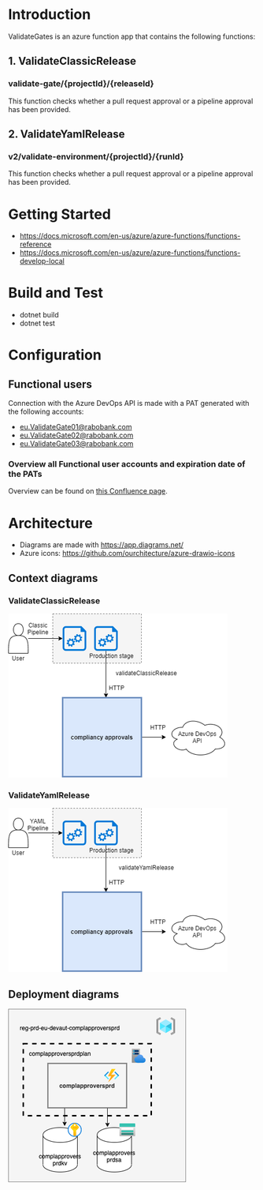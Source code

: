 # Introduction 
ValidateGates is an azure function app that contains the following functions:

## 1. ValidateClassicRelease
### validate-gate/{projectId}/{releaseId}

This function checks whether a pull request approval or a pipeline approval has been provided.

## 2. ValidateYamlRelease
### v2/validate-environment/{projectId}/{runId}

This function checks whether a pull request approval or a pipeline approval has been provided.

# Getting Started
- https://docs.microsoft.com/en-us/azure/azure-functions/functions-reference
- https://docs.microsoft.com/en-us/azure/azure-functions/functions-develop-local

# Build and Test
- dotnet build
- dotnet test

# Configuration

## Functional users
Connection with the Azure DevOps API is made with a PAT generated with the following accounts:
- eu.ValidateGate01@rabobank.com
- eu.ValidateGate02@rabobank.com
- eu.ValidateGate03@rabobank.com

### Overview all Functional user accounts and expiration date of the PATs
Overview can be found on [this Confluence page](https://confluence.dev.rabobank.nl/x/SBNGF).

# Architecture
- Diagrams are made with https://app.diagrams.net/
- Azure icons: https://github.com/ourchitecture/azure-drawio-icons 

## Context diagrams

### ValidateClassicRelease
![Context diagram](_docs/context-diagram-validateclassicrelease.png "Context diagram")

### ValidateYamlRelease
![Context diagram](_docs/context-diagram-validateyamlrelease.png "Context diagram")

## Deployment diagrams
![Deployment diagram](_docs/deployment-diagram.png "Deployment diagram")